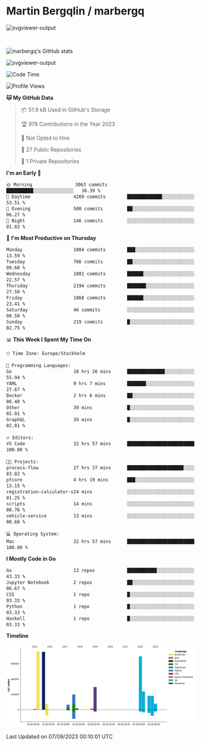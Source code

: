 # Martin Bergqlin / marbergq

![svgviewer-output](https://user-images.githubusercontent.com/2405410/206014777-22d41ecb-c24f-421d-b7d9-bba2cb5bb0de.svg)

<br>

<!--- [![Martin's Week](https://github-readme-stats.vercel.app/api/wakatime?username=marbergq&theme=dark)](https://github.com/anuraghazra/github-readme-stats) -->

![marbergq's GitHub stats](https://github-readme-stats.vercel.app/api?username=marbergq&count_private=true&show_icons=true)

![svgviewer-output](https://wakatime.com/badge/user/3f0a2069-6683-4e19-9a4a-7d21ea815067.svg)

<!--START_SECTION:waka-->
![Code Time](http://img.shields.io/badge/Code%20Time-3%2C292%20hrs%202%20mins-blue)

![Profile Views](http://img.shields.io/badge/Profile%20Views-38-blue)

**🐱 My GitHub Data** 

> 📦 51.9 kB Used in GitHub's Storage 
 > 
> 🏆 978 Contributions in the Year 2023
 > 
> 🚫 Not Opted to Hire
 > 
> 📜 27 Public Repositories 
 > 
> 🔑 1 Private Repositories 
 > 
**I'm an Early 🐤** 

```text
🌞 Morning                3063 commits        ██████████░░░░░░░░░░░░░░░   38.39 % 
🌆 Daytime                4269 commits        █████████████░░░░░░░░░░░░   53.51 % 
🌃 Evening                500 commits         ██░░░░░░░░░░░░░░░░░░░░░░░   06.27 % 
🌙 Night                  146 commits         ░░░░░░░░░░░░░░░░░░░░░░░░░   01.83 % 
```
📅 **I'm Most Productive on Thursday** 

```text
Monday                   1084 commits        ███░░░░░░░░░░░░░░░░░░░░░░   13.59 % 
Tuesday                  766 commits         ██░░░░░░░░░░░░░░░░░░░░░░░   09.60 % 
Wednesday                1801 commits        ██████░░░░░░░░░░░░░░░░░░░   22.57 % 
Thursday                 2194 commits        ███████░░░░░░░░░░░░░░░░░░   27.50 % 
Friday                   1868 commits        ██████░░░░░░░░░░░░░░░░░░░   23.41 % 
Saturday                 46 commits          ░░░░░░░░░░░░░░░░░░░░░░░░░   00.58 % 
Sunday                   219 commits         █░░░░░░░░░░░░░░░░░░░░░░░░   02.75 % 
```


📊 **This Week I Spent My Time On** 

```text
🕑︎ Time Zone: Europe/Stockholm

💬 Programming Languages: 
Go                       18 hrs 26 mins      ██████████████░░░░░░░░░░░   55.94 % 
YAML                     9 hrs 7 mins        ███████░░░░░░░░░░░░░░░░░░   27.67 % 
Docker                   2 hrs 6 mins        ██░░░░░░░░░░░░░░░░░░░░░░░   06.40 % 
Other                    39 mins             █░░░░░░░░░░░░░░░░░░░░░░░░   02.01 % 
GraphQL                  39 mins             █░░░░░░░░░░░░░░░░░░░░░░░░   02.01 % 

🔥 Editors: 
VS Code                  32 hrs 57 mins      █████████████████████████   100.00 % 

🐱‍💻 Projects: 
process-flow             27 hrs 37 mins      █████████████████████░░░░   83.82 % 
pfcore                   4 hrs 19 mins       ███░░░░░░░░░░░░░░░░░░░░░░   13.15 % 
registration-calculator-s24 mins             ░░░░░░░░░░░░░░░░░░░░░░░░░   01.25 % 
scripts                  14 mins             ░░░░░░░░░░░░░░░░░░░░░░░░░   00.76 % 
vehicle-service          13 mins             ░░░░░░░░░░░░░░░░░░░░░░░░░   00.68 % 

💻 Operating System: 
Mac                      32 hrs 57 mins      █████████████████████████   100.00 % 
```

**I Mostly Code in Go** 

```text
Go                       13 repos            ███████████░░░░░░░░░░░░░░   43.33 % 
Jupyter Notebook         2 repos             ██░░░░░░░░░░░░░░░░░░░░░░░   06.67 % 
CSS                      1 repo              █░░░░░░░░░░░░░░░░░░░░░░░░   03.33 % 
Python                   1 repo              █░░░░░░░░░░░░░░░░░░░░░░░░   03.33 % 
Haskell                  1 repo              █░░░░░░░░░░░░░░░░░░░░░░░░   03.33 % 
```



**Timeline**

![Lines of Code chart](https://raw.githubusercontent.com/marbergq/marbergq/main/assets/bar_graph.png)


 Last Updated on 07/09/2023 00:10:01 UTC
<!--END_SECTION:waka-->
